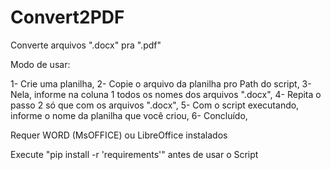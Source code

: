 # Convert2PDF



Converte arquivos ".docx" pra ".pdf"

Modo de usar:

1- Crie uma planilha, 
2- Copie o arquivo da planilha pro Path do script,
3- Nela, informe na coluna 1 todos os nomes dos arquivos ".docx",
4- Repita o passo 2 só que com os arquivos ".docx",
5- Com o script executando, informe o nome da planilha que você criou,
6- Concluído,




Requer WORD (MsOFFICE) ou LibreOffice instalados

Execute "pip install -r 'requirements'" antes de usar o Script 
